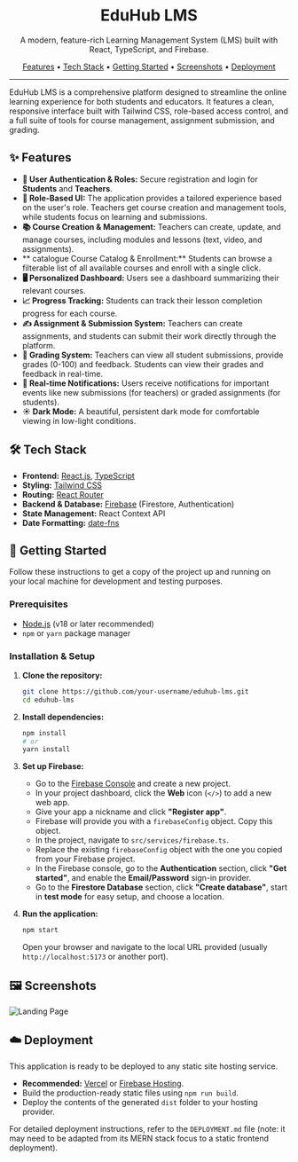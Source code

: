 <div align="center">
  <h1>EduHub LMS</h1>
  <p>A modern, feature-rich Learning Management System (LMS) built with React, TypeScript, and Firebase.</p>
  <p>
    <a href="#-features">Features</a> •
    <a href="#-tech-stack">Tech Stack</a> •
    <a href="#-getting-started">Getting Started</a> •
    <a href="#-screenshots">Screenshots</a> •
    <a href="#-deployment">Deployment</a>
  </p>
</div>

---

EduHub LMS is a comprehensive platform designed to streamline the online learning experience for both students and educators. It features a clean, responsive interface built with Tailwind CSS, role-based access control, and a full suite of tools for course management, assignment submission, and grading.

## ✨ Features

-   **🔐 User Authentication & Roles:** Secure registration and login for **Students** and **Teachers**.
-   **🎨 Role-Based UI:** The application provides a tailored experience based on the user's role. Teachers get course creation and management tools, while students focus on learning and submissions.
-   **📚 Course Creation & Management:** Teachers can create, update, and manage courses, including modules and lessons (text, video, and assignments).
-   ** catalogue Course Catalog & Enrollment:** Students can browse a filterable list of all available courses and enroll with a single click.
-   **🖥️ Personalized Dashboard:** Users see a dashboard summarizing their relevant courses.
-   **📈 Progress Tracking:** Students can track their lesson completion progress for each course.
-   **✍️ Assignment & Submission System:** Teachers can create assignments, and students can submit their work directly through the platform.
-   **💯 Grading System:** Teachers can view all student submissions, provide grades (0-100) and feedback. Students can view their grades and feedback in real-time.
-   **🔔 Real-time Notifications:** Users receive notifications for important events like new submissions (for teachers) or graded assignments (for students).
-   **☀️ Dark Mode:** A beautiful, persistent dark mode for comfortable viewing in low-light conditions.

## 🛠️ Tech Stack

-   **Frontend:** [React.js](https://reactjs.org/), [TypeScript](https://www.typescriptlang.org/)
-   **Styling:** [Tailwind CSS](https://tailwindcss.com/)
-   **Routing:** [React Router](https://reactrouter.com/)
-   **Backend & Database:** [Firebase](https://firebase.google.com/) (Firestore, Authentication)
-   **State Management:** React Context API
-   **Date Formatting:** [date-fns](https://date-fns.org/)

## 🚀 Getting Started

Follow these instructions to get a copy of the project up and running on your local machine for development and testing purposes.

### Prerequisites

-   [Node.js](https://nodejs.org/) (v18 or later recommended)
-   `npm` or `yarn` package manager

### Installation & Setup

1.  **Clone the repository:**
    ```bash
    git clone https://github.com/your-username/eduhub-lms.git
    cd eduhub-lms
    ```

2.  **Install dependencies:**
    ```bash
    npm install
    # or
    yarn install
    ```

3.  **Set up Firebase:**
    -   Go to the [Firebase Console](https://console.firebase.google.com/) and create a new project.
    -   In your project dashboard, click the **Web** icon (`</>`) to add a new web app.
    -   Give your app a nickname and click **"Register app"**.
    -   Firebase will provide you with a `firebaseConfig` object. Copy this object.
    -   In the project, navigate to `src/services/firebase.ts`.
    -   Replace the existing `firebaseConfig` object with the one you copied from your Firebase project.
    -   In the Firebase console, go to the **Authentication** section, click **"Get started"**, and enable the **Email/Password** sign-in provider.
    -   Go to the **Firestore Database** section, click **"Create database"**, start in **test mode** for easy setup, and choose a location.

4.  **Run the application:**
    ```bash
    npm start
    ```
    Open your browser and navigate to the local URL provided (usually `http://localhost:5173` or another port).

## 🖼️ Screenshots

![Landing Page](image.png)

## ☁️ Deployment

This application is ready to be deployed to any static site hosting service.

-   **Recommended:** [Vercel](https://vercel.com/) or [Firebase Hosting](https://firebase.google.com/docs/hosting).
-   Build the production-ready static files using `npm run build`.
-   Deploy the contents of the generated `dist` folder to your hosting provider.

For detailed deployment instructions, refer to the `DEPLOYMENT.md` file (note: it may need to be adapted from its MERN stack focus to a static frontend deployment).